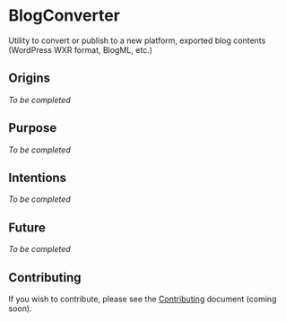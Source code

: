 # BlogConverter
Utility to convert or publish to a new platform, exported blog contents (WordPress WXR format, BlogML, etc.)

## Origins
*To be completed*
 
## Purpose
*To be completed*

## Intentions
*To be completed*

## Future
*To be completed*

## Contributing
If you wish to contribute, please see the [Contributing](CONTRIBUTING.md) document (coming soon).